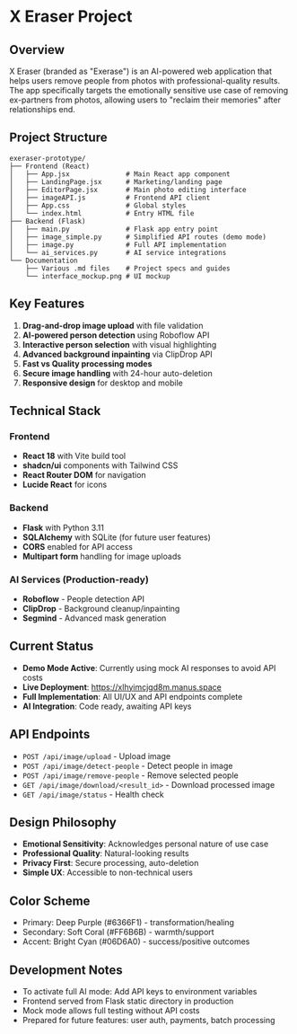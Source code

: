 # X Eraser Project

## Overview
X Eraser (branded as "Exerase") is an AI-powered web application that helps users remove people from photos with professional-quality results. The app specifically targets the emotionally sensitive use case of removing ex-partners from photos, allowing users to "reclaim their memories" after relationships end.

## Project Structure
```
exeraser-prototype/
├── Frontend (React)
│   ├── App.jsx              # Main React app component
│   ├── LandingPage.jsx      # Marketing/landing page
│   ├── EditorPage.jsx       # Main photo editing interface
│   ├── imageAPI.js          # Frontend API client
│   ├── App.css              # Global styles
│   └── index.html           # Entry HTML file
├── Backend (Flask)
│   ├── main.py              # Flask app entry point
│   ├── image_simple.py      # Simplified API routes (demo mode)
│   ├── image.py             # Full API implementation
│   └── ai_services.py       # AI service integrations
└── Documentation
    ├── Various .md files    # Project specs and guides
    └── interface_mockup.png # UI mockup
```

## Key Features
1. **Drag-and-drop image upload** with file validation
2. **AI-powered person detection** using Roboflow API
3. **Interactive person selection** with visual highlighting
4. **Advanced background inpainting** via ClipDrop API
5. **Fast vs Quality processing modes**
6. **Secure image handling** with 24-hour auto-deletion
7. **Responsive design** for desktop and mobile

## Technical Stack
### Frontend
- **React 18** with Vite build tool
- **shadcn/ui** components with Tailwind CSS
- **React Router DOM** for navigation
- **Lucide React** for icons

### Backend
- **Flask** with Python 3.11
- **SQLAlchemy** with SQLite (for future user features)
- **CORS** enabled for API access
- **Multipart form** handling for image uploads

### AI Services (Production-ready)
- **Roboflow** - People detection API
- **ClipDrop** - Background cleanup/inpainting
- **Segmind** - Advanced mask generation

## Current Status
- **Demo Mode Active**: Currently using mock AI responses to avoid API costs
- **Live Deployment**: https://xlhyimcjgd8m.manus.space
- **Full Implementation**: All UI/UX and API endpoints complete
- **AI Integration**: Code ready, awaiting API keys

## API Endpoints
- `POST /api/image/upload` - Upload image
- `POST /api/image/detect-people` - Detect people in image
- `POST /api/image/remove-people` - Remove selected people
- `GET /api/image/download/<result_id>` - Download processed image
- `GET /api/image/status` - Health check

## Design Philosophy
- **Emotional Sensitivity**: Acknowledges personal nature of use case
- **Professional Quality**: Natural-looking results
- **Privacy First**: Secure processing, auto-deletion
- **Simple UX**: Accessible to non-technical users

## Color Scheme
- Primary: Deep Purple (#6366F1) - transformation/healing
- Secondary: Soft Coral (#FF6B6B) - warmth/support
- Accent: Bright Cyan (#06D6A0) - success/positive outcomes

## Development Notes
- To activate full AI mode: Add API keys to environment variables
- Frontend served from Flask static directory in production
- Mock mode allows full testing without API costs
- Prepared for future features: user auth, payments, batch processing